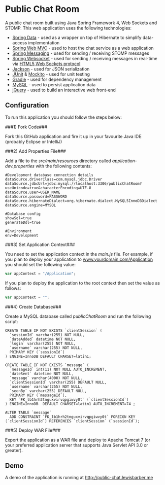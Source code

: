 Public Chat Room
================

A public chat room built using Java Spring Framework 4, Web Sockets and STOMP. This web application uses the following technologies:

* [Spring Data](http://projects.spring.io/spring-data/) - used as a wrapper on top of Hibernate to simplify data-access implementation
* [Spring Web MVC](http://docs.spring.io/spring/docs/current/spring-framework-reference/html/mvc.html) - used to host the chat service as a web application
* [Spring Messaging](http://spring.io/guides/gs/messaging-stomp-websocket/) - used for sending / receiving STOMP messages
* [Spring Websocket](http://spring.io/guides/gs/messaging-stomp-websocket/) - used for sending / receiving messages in real-time via [HTML5 Web Sockets protocol](http://en.wikipedia.org/wiki/WebSocket)
* [Jackson](http://wiki.fasterxml.com/JacksonInFiveMinutes) - used for JSON serialization
* [JUnit](http://junit.org/) & [Mockito](https://code.google.com/p/mockito/) - used for unit testing
* [Gradle](http://www.gradle.org/) - used for dependency management
* [MySQL](http://www.mysql.com/) - used to persist application data
* [jQuery](http://jquery.com/) - used to build an interactive web front-end

Configuration
-------------
To run this application you should follow the steps below:

###1) Fork Code###

Fork this GitHub application and fire it up in your favourite Java IDE (probably Eclipse or IntelliJ)

###2) Add Properties File###

Add a file to the *src/main/resources* directory called *application-dev.properties* with the following contents:

```properties
#Development database connection details
dataSource.driverClass=com.mysql.jdbc.Driver
dataSource.jdbcUrl=jdbc:mysql://localhost:3306/publicChatRoom?useUnicode=true&characterEncoding=UTF-8
dataSource.user=USER_NAME
dataSource.password=PASSWORD
dataSource.hibernateDialect=org.hibernate.dialect.MySQL5InnoDBDialect
dataSource.engine=MYSQL

#Database config
showSql=true
generateDdl=true

#Environment
env=Development
```

###3) Set Application Context###

You need to set the application context in the *main.js* file. For example, if you plan to deploy your application to www.yourdomain.com/Application you should set the following value:

```javascript
var appContext = "/Application";
```

If you plan to deploy the application to the root context then set the value as follows:

```javascript
var appContext = "";
```

###4) Create Database###

Create a MySQL database called *publicChatRoom* and run the following script:

```mysql
CREATE TABLE IF NOT EXISTS `clientSession` (
  `sessionId` varchar(255) NOT NULL,
  `dateAdded` datetime NOT NULL,
  `login` varchar(255) NOT NULL,
  `username` varchar(255) NOT NULL,
  PRIMARY KEY (`sessionId`)
) ENGINE=InnoDB DEFAULT CHARSET=latin1;

CREATE TABLE IF NOT EXISTS `message` (
  `messageId` int(11) NOT NULL AUTO_INCREMENT,
  `dateSent` datetime NOT NULL,
  `message` varchar(4000) NOT NULL,
  `clientSessionId` varchar(255) DEFAULT NULL,
  `username` varchar(255) NOT NULL,
  `seenBy` varchar(255) DEFAULT NULL,
  PRIMARY KEY (`messageId`),
  KEY `FK_lb1hrh2tnguxvirvqpgiwvy0t` (`clientSessionId`)
) ENGINE=InnoDB  DEFAULT CHARSET=latin1 AUTO_INCREMENT=74 ;

ALTER TABLE `message`
  ADD CONSTRAINT `FK_lb1hrh2tnguxvirvqpgiwvy0t` FOREIGN KEY (`clientSessionId`) REFERENCES `clientSession` (`sessionId`);
```

###5) Deploy WAR File###

Export the application as a WAR file and deploy to Apache Tomcat 7 (or your preferred application server that supports Java Servlet API 3.0 or greater).

Demo
----

A demo of the application is running at http://public-chat.lewisbarber.me
